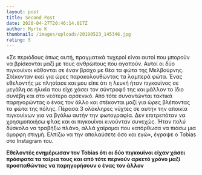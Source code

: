 ```yaml
---
layout: post
title: Second Post
date: 2020-04-27T20:46:14.017Z
author: Myrto K
thumbnail: /images/uploads/20190523_145346.jpg
rating: 5
---
```

«Σε περιόδους όπως αυτή, πραγματικά τυχεροί είναι αυτοί που μπορούν να βρίσκονται μαζί με τους ανθρώπους που αγαπούν. Αυτοί οι δύο πιγκουίνοι κάθονται σε έναν βράχο με θέα τα φώτα της Μελβούρνης. Στέκονταν εκεί για ώρες παρακολουθώντας τα λαμπερά φώτα. Ένας εθελοντής με πλησίασε και μου είπε ότι η λευκή ήταν πιγκουίνος σε μεγάλη σε ηλικία που είχε χάσει τον σύντροφό της και μάλλον το ίδιο συνέβη και στο νεότερο αρσενικό. Από τότε συναντώνται τακτικά παρηγορώντας ο ένας τον άλλο και στέκονται μαζί για ώρες βλέποντας τα φώτα της πόλης. Πέρασα 3 ολόκληρες νύχτες σε αυτήν την αποικία πιγκουίνων για να βγάλω αυτήν την φωτογραφία. Δεν επιτρεπόταν να χρησιμοποιήσω φλας και οι πιγκουίνοι κινούνταν συνεχώς. Ήταν πολύ δύσκολο να τραβήξω πλάνο, αλλά χαίρομαι που κατόρθωσα να πιάσω μια όμορφη στιγμή. Ελπίζω να την απολαύσετε όσο και εγώ», έγραψε ο Tobias στο Instagram του.

**Εθελοντές ενημέρωσαν τον Tobias ότι οι δύο πιγκουίνοι είχαν χάσει πρόσφατα τα ταίρια τους και από τότε περνούν αρκετό χρόνο μαζί προσπαθώντας να παρηγορήσουν ο ένας τον άλλον**